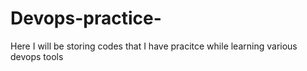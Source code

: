 # Devops-practice-
Here I will be storing codes that I have pracitce while learning various devops tools
